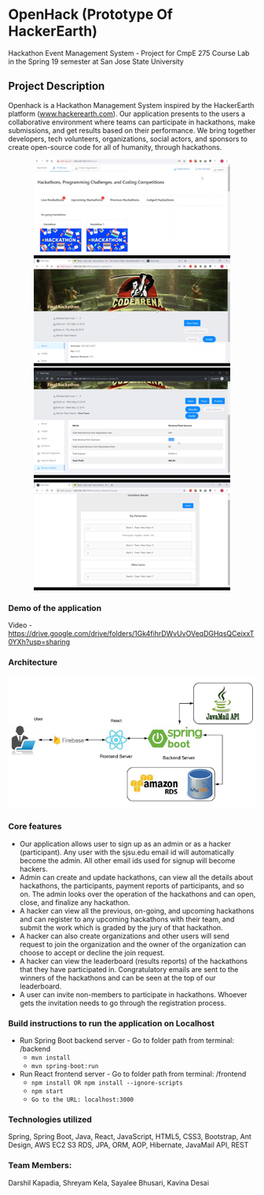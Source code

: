 # OpenHack (Prototype Of HackerEarth)
Hackathon Event Management System - Project for CmpE 275 Course Lab in the Spring 19 semester at San Jose State University

## Project Description 
Openhack is a Hackathon Management System inspired by the HackerEarth platform (www.hackerearth.com). Our application presents to the users a collaborative environment where teams can participate in hackathons, make submissions, and get results based on their performance. We bring together developers, tech volunteers, organizations, social actors, and sponsors to create open-source code for all of humanity, through hackathons. 

<p align="middle">
  <img src="/homepage-thumbnail.jpg" width="400" />
  <img src="/app-images/app-thumbnail_1.png" width="400" />
  <img src="/app-images/app-thumbnail_2.png" width="400" />
  <img src="/app-images/app-thumbnail_3.png" width="400" />
</p>

### Demo of the application
Video - https://drive.google.com/drive/folders/1Gk4fihrDWvUvOVeqDGHqsQCeixxT0YXh?usp=sharing

### Architecture
<p align="middle">
  <img src="/app-images/architecture-thumbnail.PNG"/>
</p>

### Core features
- Our application allows user to sign up as an admin or as a hacker (participant). Any user with the sjsu.edu email id will automatically become the admin. All other email ids used for signup will become hackers. 
- Admin can create and update hackathons, can view all the details about hackathons, the participants, payment reports of participants, and so on. The admin looks over the operation of the hackathons and can open, close, and finalize any hackathon. 
- A hacker can view all the previous, on-going, and upcoming hackathons and can register to any upcoming hackathons with their team, and submit the work which is graded by the jury of that hackathon. 
- A hacker can also create organizations and other users will send request to join the organization and the owner of the organization can choose to accept or decline the join request.
- A hacker can view the leaderboard (results reports) of the hackathons that they have participated in. Congratulatory emails are sent to the winners of the hackathons and can be seen at the top of our leaderboard.
- A user can invite non-members to participate in hackathons. Whoever gets the invitation needs to go through the registration process.

### Build instructions to run the application on Localhost
- Run Spring Boot backend server - Go to folder path from terminal: /backend
    - ``` mvn install ```
    - ``` mvn spring-boot:run ```
- Run React frontend server - Go to folder path from terminal: /frontend        
    - ``` npm install OR npm install --ignore-scripts ```
    - ``` npm start ```
    - ``` Go to the URL: localhost:3000 ```
         
### Technologies utilized 
Spring, Spring Boot, Java, React, JavaScript, HTML5, CSS3, Bootstrap, Ant Design, AWS EC2 S3 RDS, JPA, ORM, AOP, Hibernate, JavaMail API, REST
         
### Team Members:
Darshil Kapadia, Shreyam Kela, Sayalee Bhusari, Kavina Desai
